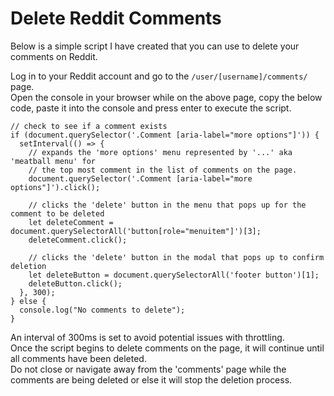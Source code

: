 # Delete Reddit Comments

Below is a simple script I have created that you can use to delete your comments on Reddit.

Log in to your Reddit account and go to the `/user/[username]/comments/` page. <br>
Open the console in your browser while on the above page, copy the below code, paste it into the console and press enter to execute the script.

```
// check to see if a comment exists
if (document.querySelector('.Comment [aria-label="more options"]')) {
  setInterval(() => {
    // expands the 'more options' menu represented by '...' aka 'meatball menu' for 
    // the top most comment in the list of comments on the page.
    document.querySelector('.Comment [aria-label="more options"]').click();
  
    // clicks the 'delete' button in the menu that pops up for the comment to be deleted
    let deleteComment = document.querySelectorAll('button[role="menuitem"]')[3];
    deleteComment.click();
  
    // clicks the 'delete' button in the modal that pops up to confirm deletion
    let deleteButton = document.querySelectorAll('footer button')[1];
    deleteButton.click();
  }, 300);
} else {
  console.log("No comments to delete");
}
```
An interval of 300ms is set to avoid potential issues with throttling. <br>
Once the script begins to delete comments on the page, it will continue until all comments have been deleted. <br>
Do not close or navigate away from the 'comments' page while the comments are being deleted or else it will stop the deletion process.


